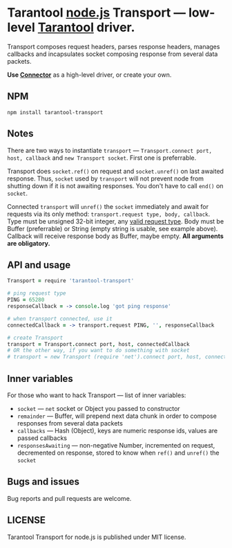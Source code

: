 # Tarantool [node.js](http://nodejs.org) Transport — low-level [Tarantool](http://tarantool.org) driver.

Transport composes request headers, parses response headers, manages callbacks and incapsulates socket composing response from several data packets.

**Use [Connector](https://github.com/devgru/node-tarantool)** as a high-level driver, or create your own.

## NPM

```shell
npm install tarantool-transport
```
## Notes
There are two ways to instantiate `transport` — `Transport.connect port, host, callback` and `new Transport socket`. First one is preferrable.

Transport does `socket.ref()` on request and `socket.unref()` on last awaited response. Thus, `socket` used by `transport` will not prevent node from shutting down if it is not awaiting responses. You don't have to call `end()` on `socket`.

Connected `transport` will `unref()` the `socket` immediately and await for requests via its only method: `transport.request type, body, callback`.
Type must be unsigned 32-bit integer, any [valid request type](https://github.com/mailru/tarantool/blob/master/doc/box-protocol.txt#L46).
Body must be Buffer (preferrable) or String (empty string is usable, see example above).
Callback will receive response body as Buffer, maybe empty.
**All arguments are obligatory.**

## API and usage

```coffee
Transport = require 'tarantool-transport'

# ping request type
PING = 65280
responseCallback = -> console.log 'got ping response'

# when transport connected, use it
connectedCallback = -> transport.request PING, '', responseCallback

# create Transport
transport = Transport.connect port, host, connectedCallback
# OR the other way, if you want to do something with socket
# transport = new Transport (require 'net').connect port, host, connectedCallback
```

## Inner variables

For those who want to hack Transport — list of inner variables:
- `socket` — `net` socket or Object you passed to constructor
- `remainder` — Buffer, will prepend next data chunk in order to compose responses from several data packets
- `callbacks` — Hash (Object), keys are numeric response ids, values are passed callbacks
- `responsesAwaiting` — non-negative Number, incremented on request, decremented on response, stored to know when `ref()` and `unref()` the `socket`

## Bugs and issues
Bug reports and pull requests are welcome.

LICENSE
-------
Tarantool Transport for node.js is published under MIT license.
